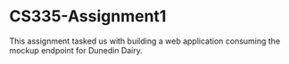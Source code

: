 # CS335-Assignment1
This assignment tasked us with building a web application consuming the mockup endpoint for Dunedin Dairy.
